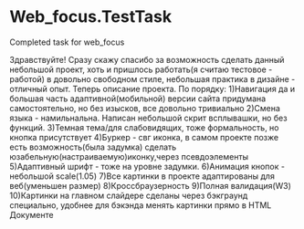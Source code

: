 # Web_focus.TestTask
Completed task for web_focus



Здравствуйте!
Сразу скажу спасибо за возможность сделать данный небольшой проект, хоть и пришлось работать(я считаю тестовое - работой)
в довольно свободном стиле, небольшая практика в дизайне - отличный опыт.
Теперь описание проекта.
По порядку:
1)Навигация да и большая часть адаптивной(мобильной) версии сайта придумана самостоятельно, но без изысков, все довольно тривиально
2)Смена языка - намильнальна. Написан небольшой скрит всплывашки, но без функций.
3)Темная тема/для слабовидящих, тоже формальность, но кнопка присутствует
4)Буркер - свг иконка, в самом проекте позже есть возможность(была задумка) сделать юзабельную(настраиваемую)иконку,через псевдоэлементы
5)Адаптивный шрифт - тоже на уровне задумки.
6)Анимация кнопок - небольшой scale(1.05)
7)Все картинки в проекте адаптированы для веб(уменьшен размер)
8)Кроссбраузерность
9)Полная валидация(W3)
10)Картинки на главном слайдере сделаны через бэкграунд специально, удобнее для бэкэнда менять картинки прямо в HTML Документе
